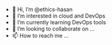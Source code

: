 - 👋 Hi, I’m @ethics-hasan
- 👀 I’m interested in cloud and DevOps 
- 🌱 I’m currently learning DevOps tools
- 💞️ I’m looking to collaborate on ...
- 📫 How to reach me ...

<!---
ethics-hasan/ethics-hasan is a ✨ special ✨ repository because its `README.md` (this file) appears on your GitHub profile.
You can click the Preview link to take a look at your changes.
--->
